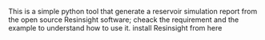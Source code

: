 This is a simple python tool that generate a reservoir simulation report from the open source Resinsight software;
cheack the requirement and the example to understand how to use it.
install Resinsight from here